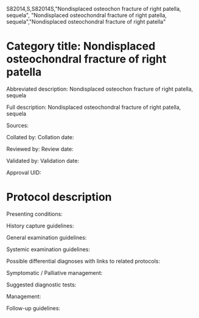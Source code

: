 S82014,S,S82014S,"Nondisplaced osteochon fracture of right patella, sequela", "Nondisplaced osteochondral fracture of right patella, sequela","Nondisplaced osteochondral fracture of right patella"
# Category title: Nondisplaced osteochondral fracture of right patella

Abbreviated description: Nondisplaced osteochon fracture of right patella, sequela

Full description: Nondisplaced osteochondral fracture of right patella, sequela

Sources:

Collated by:
Collation date:

Reviewed by:
Review date:

Validated by:
Validation date:

Approval UID:

# Protocol description

Presenting conditions:

History capture guidelines:

General examination guidelines:

Systemic examination guidelines:

Possible differential diagnoses with links to related protocols:

Symptomatic / Palliative management:

Suggested diagnostic tests:

Management:

Follow-up guidelines:
